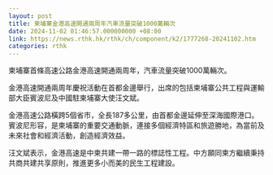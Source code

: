 ```yaml
---
layout: post
title: 柬埔寨金港高速開通兩周年汽車流量突破1000萬輛次
date: 2024-11-02 01:46:57.000000000 +08:00
link: https://news.rthk.hk/rthk/ch/component/k2/1777268-20241102.htm
categories: rthk
---
```


柬埔寨首條高速公路金港高速開通兩周年，汽車流量突破1000萬輛次。

金港高速開通兩周年慶祝活動在首都金邊舉行，出席的包括柬埔寨公共工程與運輸部大臣賓波尼及中國駐柬埔寨大使汪文斌。 
 
金港高速公路橫跨5個省市，全長187多公里，由首都金邊延伸至深海國際港口。賓波尼形容，是柬埔寨的重要交通動脈，連接多個經濟特區和旅遊勝地，為當前及未來社會和經濟活動，創造經濟效益。 

汪文斌表示，金港高速是中柬共建一帶一路的標誌性工程。中方願同柬方繼續秉持共商共建共享原則，推進更多小而美的民生工程建設。

